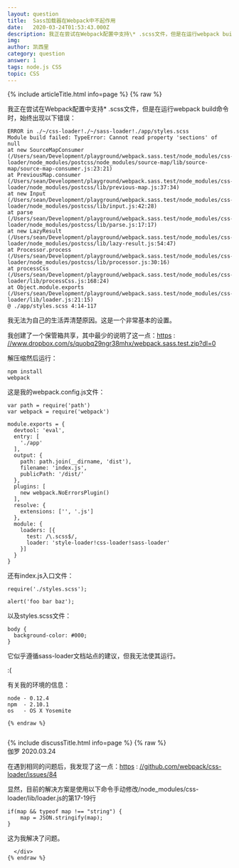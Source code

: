 ```yaml
---
layout: question
title:  Sass加载器在Webpack中不起作用
date:   2020-03-24T01:53:43.000Z
description: 我正在尝试在Webpack配置中支持\* .scss文件，但是在运行webpack build命令时，始终出现以下错误：ERROR in ./~/css...
img: 
author: 凯西里
category: question
answer: 1
tags: node.js CSS
topic: CSS
---
```

<div class="article-root">
  <div class="article">
    {% include articleTitle.html info=page %}
    {% raw %}
    <div class="article-content"><p><font style="vertical-align: inherit;"><font style="vertical-align: inherit;">我正在尝试在Webpack配置中支持* .scss文件，但是在运行webpack build命令时，始终出现以下错误：</font></font></p>

<pre><code>ERROR in ./~/css-loader!./~/sass-loader!./app/styles.scss<font></font>
Module build failed: TypeError: Cannot read property 'sections' of null<font></font>
at new SourceMapConsumer (/Users/sean/Development/playground/webpack.sass.test/node_modules/css-loader/node_modules/postcss/node_modules/source-map/lib/source-map/source-map-consumer.js:23:21)<font></font>
at PreviousMap.consumer (/Users/sean/Development/playground/webpack.sass.test/node_modules/css-loader/node_modules/postcss/lib/previous-map.js:37:34)<font></font>
at new Input (/Users/sean/Development/playground/webpack.sass.test/node_modules/css-loader/node_modules/postcss/lib/input.js:42:28)<font></font>
at parse (/Users/sean/Development/playground/webpack.sass.test/node_modules/css-loader/node_modules/postcss/lib/parse.js:17:17)<font></font>
at new LazyResult (/Users/sean/Development/playground/webpack.sass.test/node_modules/css-loader/node_modules/postcss/lib/lazy-result.js:54:47)<font></font>
at Processor.process (/Users/sean/Development/playground/webpack.sass.test/node_modules/css-loader/node_modules/postcss/lib/processor.js:30:16)<font></font>
at processCss (/Users/sean/Development/playground/webpack.sass.test/node_modules/css-loader/lib/processCss.js:168:24)<font></font>
at Object.module.exports (/Users/sean/Development/playground/webpack.sass.test/node_modules/css-loader/lib/loader.js:21:15)<font></font>
@ ./app/styles.scss 4:14-117<font></font>
</code></pre>

<p><font style="vertical-align: inherit;"><font style="vertical-align: inherit;">我无法为自己的生活弄清楚原因。</font><font style="vertical-align: inherit;">这是一个非常基本的设置。</font></font></p>

<p><font style="vertical-align: inherit;"><font style="vertical-align: inherit;">我创建了一个保管箱共享，其中最少的说明了这一点：</font><a href="https://www.dropbox.com/s/quobq29ngr38mhx/webpack.sass.test.zip?dl=0" rel="noreferrer"><font style="vertical-align: inherit;">https</font></a><font style="vertical-align: inherit;"> :
 </font></font><a href="https://www.dropbox.com/s/quobq29ngr38mhx/webpack.sass.test.zip?dl=0" rel="noreferrer"><font style="vertical-align: inherit;"><font style="vertical-align: inherit;">//www.dropbox.com/s/quobq29ngr38mhx/webpack.sass.test.zip?dl=0</font></font></a></p>

<p><font style="vertical-align: inherit;"><font style="vertical-align: inherit;">解压缩然后运行：</font></font></p>

<pre><code>npm install<font></font>
webpack<font></font>
</code></pre>

<p><font style="vertical-align: inherit;"><font style="vertical-align: inherit;">这是我的webpack.config.js文件：</font></font></p>

<pre><code>var path = require('path')<font></font>
var webpack = require('webpack')<font></font>
<font></font>
module.exports = {<font></font>
  devtool: 'eval',<font></font>
  entry: [<font></font>
    './app'<font></font>
  ],<font></font>
  output: {<font></font>
    path: path.join(__dirname, 'dist'),<font></font>
    filename: 'index.js',<font></font>
    publicPath: '/dist/'<font></font>
  },<font></font>
  plugins: [<font></font>
    new webpack.NoErrorsPlugin()<font></font>
  ],<font></font>
  resolve: {<font></font>
    extensions: ['', '.js']<font></font>
  },<font></font>
  module: {<font></font>
    loaders: [{<font></font>
      test: /\.scss$/,<font></font>
      loader: 'style-loader!css-loader!sass-loader'<font></font>
    }]<font></font>
  }<font></font>
}<font></font>
</code></pre>

<p><font style="vertical-align: inherit;"><font style="vertical-align: inherit;">还有index.js入口文件：</font></font></p>

<pre><code>require('./styles.scss');<font></font>
<font></font>
alert('foo bar baz');<font></font>
</code></pre>

<p><font style="vertical-align: inherit;"><font style="vertical-align: inherit;">以及styles.scss文件：</font></font></p>

<pre><code>body {<font></font>
  background-color: #000;<font></font>
}<font></font>
</code></pre>

<p><font style="vertical-align: inherit;"><font style="vertical-align: inherit;">它似乎遵循sass-loader文档站点的建议，但我无法使其运行。 </font></font></p>

<p><font style="vertical-align: inherit;"><font style="vertical-align: inherit;">:(</font></font></p>

<p><font style="vertical-align: inherit;"><font style="vertical-align: inherit;">有关我的环境的信息：</font></font></p>

<pre><code>node - 0.12.4<font></font>
npm  - 2.10.1<font></font>
os   - OS X Yosemite<font></font>
</code></pre></div>
    {% endraw %}
  </div>
  <p style="height: 0;width:0;overflow: hidden;"> 第3182篇《Sass加载器在Webpack中不起作用》来自Winter(https://github.com/aiyld/aiyld.github.io)的站点</p>
  <div class="discuss-wrapper">
    {% include discussTitle.html info=page %}
    {% raw %}
    <div class="discuss-item">
        <div class="discuss-parent">
          <div class="discuss-meta">
            <span class="discuss-user">伽罗</span>
            <span class="discuss-time">2020.03.24</span>
          </div>
          <div class="discuss-comment"><p><font style="vertical-align: inherit;"><font style="vertical-align: inherit;">在遇到相同的问题后，我发现了这一点：</font><a href="https://github.com/webpack/css-loader/issues/84" rel="noreferrer"><font style="vertical-align: inherit;">https</font></a><font style="vertical-align: inherit;"> : </font></font><a href="https://github.com/webpack/css-loader/issues/84" rel="noreferrer"><font style="vertical-align: inherit;"><font style="vertical-align: inherit;">//github.com/webpack/css-loader/issues/84</font></font></a></p>

<p><font style="vertical-align: inherit;"><font style="vertical-align: inherit;">显然，目前的解决方案是使用以下命令手动修改/node_modules/css-loader/lib/loader.js的第17-19行</font></font></p>

<pre><code>if(map &amp;&amp; typeof map !== "string") {<font></font>
    map = JSON.stringify(map);<font></font>
}<font></font>
</code></pre>

<p><font style="vertical-align: inherit;"><font style="vertical-align: inherit;">这为我解决了问题。</font></font></p></div>
        </div>
        
      </div>
    {% endraw %}
  </div>
<div>
